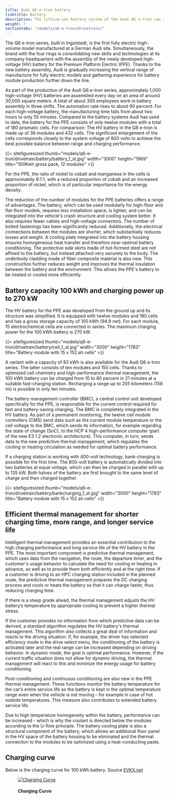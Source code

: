 ```yaml
---
title: Audi A6 e-tron battery
linktitle: Battery
description: The lithium-ion battery system of the Audi A6 e-tron can store up 100 kWh of energy and uses 800 volt system.
weight: 7
sectiontabs: "/models/a6-e-tron/drivetrain/"
---
```


The Q6 e-tron series, built in Ingolstadt, is the first fully electric high-volume model manufactured at a German Audi site. Simultaneously, the brand with the four rings is consolidating new skills and technologies at its company headquarters with the assembly of the newly developed high-voltage (HV) battery for the Premium Platform Electric (PPE). Thanks to the new battery assembly, Audi is gradually increasing the vertical range of manufacture for fully electric models and gathering experience for battery module production further down the line.

As part of the production of the Audi Q6 e-tron series, approximately 1,000 high-voltage (HV) batteries are assembled every day on an area of around 30,000 square meters. A total of about 300 employees work in battery assembly in three shifts. The automation rate rises to about 90 percent. For each high-voltage battery, the manufacturing time falls from about two hours to only 55 minutes. Compared to the battery systems Audi has used to date, the battery for the PPE consists of only twelve modules with a total of 180 prismatic cells. For comparison: The HV battery in the Q8 e-tron is made up of 36 modules and 432 cells. The significant enlargement of the cells corresponds closely to the system voltage of 800 volts to achieve the best possible balance between range and charging performance.

{{< sitefiguresized thumb="models/q6-e-tron/drivetrain/battery/battery_1_st.jpg" width="3000" height="1969" title="100Kwh gross pack, 12 modules" >}}

For the PPE, the ratio of nickel to cobalt and manganese in the cells is approximately 8:1:1, with a reduced proportion of cobalt and an increased proportion of nickel, which is of particular importance for the energy density.

The reduction of the number of modules for the PPE batteries offers a range of advantages. The battery, which can be used modularly for high-floor and flat-floor models, requires less installation space, is lighter, and can be integrated into the vehicle's crash structure and cooling system better. It also requires fewer cables and high-voltage connectors. The number of bolted fastenings has been significantly reduced. Additionally, the electrical connections between the modules are shorter, which substantially reduces losses and weight. A cooling plate integrated into the battery housing ensures homogeneous heat transfer and therefore near-optimal battery conditioning. The protective side skirts made of hot-formed steel are not affixed to the battery, but instead attached very securely to the body. The underbody cladding made of fiber composite material is also new. This construction further reduces weight and improves the thermal insulation between the battery and the environment. This allows the PPE's battery to be heated or cooled more efficiently.

## Battery capacity 100 kWh and charging power up to 270 kW

The HV battery for the PPE was developed from the ground up and its structure was simplified. It is equipped with twelve modules and 180 cells and has a gross storage capacity of 100 kWh (94.9 net). For each module, 15 electrochemical cells are connected in series. The maximum charging power for the 100 kWh battery is 270 kW. 

{{< sitefiguresized thumb="models/q6-e-tron/drivetrain/battery/cell_1_st.jpg" width="3000" height="1783" title="Battery module with 15 x 152 ah cells" >}}

A variant with a capacity of 83 kWh is also available for the Audi Q6 e-tron series. The latter consists of ten modules and 150 cells. Thanks to optimized cell chemistry and high-performance thermal management, the 100 kWh battery can be charged from 10 to 80 percent in 21 minutes at a suitable fast-charging station. Recharging a range up to 255 kilometers (158 mi) is possible in only ten minutes.

The battery management controller (BMC), a central control unit developed specifically for the PPE, is responsible for the current control required for fast and battery-saving charging. The BMC is completely integrated in the HV battery. As part of a permanent monitoring, the twelve cell module controllers (CMS) send data such as the current module temperature or the cell voltage to the BMC, which sends its information, for example regarding the state of change (SoC), to the HCP 4 high-performance computer (part of the new E3 1.2 electronic architecture). This computer, in turn, sends data to the new predictive thermal management, which regulates the cooling or heating circulation as needed for optimal battery performance.

If a charging station is working with 400-volt technology, bank-charging is possible for the first time. The 800-volt battery is automatically divided into two batteries at equal voltage, which can then be charged in parallel with up to 135 kW. Both halves of the battery are first brought to the same level of charge and then charged together.

{{< sitefiguresized thumb="models/q6-e-tron/drivetrain/battery/bankcharging_1_st.jpg" width="3000" height="1783" title="Battery module with 15 x 152 ah cells" >}}


## Efficient thermal management for shorter charging time, more range, and longer service life

Intelligent thermal management provides an essential contribution to the high charging performance and long service life of the HV battery in the PPE. The most important component is predictive thermal management, which uses data from the navigation, the route, the departure timer, and the customer's usage behavior to calculate the need for cooling or heating in advance, as well as to provide them both efficiently and at the right time. If a customer is driving to an HPC charging station included in the planned route, the predictive thermal management prepares the DC charging process and cools or heats the battery so that it can charge faster, thus reducing charging time.

If there is a steep grade ahead, the thermal management adjusts the HV battery’s temperature by appropriate cooling to prevent a higher thermal stress.

If the customer provides no information from which predictive data can be derived, a standard algorithm regulates the HV battery's thermal management. This algorithm also collects a great deal of information and reacts to the driving situation. If, for example, the driver has selected efficiency mode in the drive select menu, the conditioning of the battery is activated later and the real range can be increased depending on driving behavior. In dynamic mode, the goal is optimal performance. However, if the current traffic situation does not allow for dynamic driving, the thermal management will react to this and minimize the energy usage for battery conditioning.

Post-conditioning and continuous conditioning are also new in the PPE thermal management. These functions monitor the battery temperature for the car’s entire service life so the battery is kept in the optimal temperature range even when the vehicle is not moving – for example in case of hot outside temperatures. This measure also contributes to extended battery service life.

Due to high temperature homogeneity within the battery, performance can be increased - which is why the coolant is directed below the modules according to the U-flow principle. The battery cooling plate is also a structural component of the battery, which allows an additional floor panel in the HV space of the battery housing to be eliminated and the thermal connection to the modules to be optimized using a heat-conducting paste.

## Charging curve

Below is the charging curve for 100 kWh battery. Source [EVKX.net](https://evkx.net/models/audi/q6_e-tron/q6_e-tron_quattro/chargingcurve/) 


<figure>
    <a href="https://evkx.net/images/models/audi/a6_e-tron/a6_sportback_e-tron_performance/chargingcurve.svg">
        <img src="https://evkx.net/images/models/audi/a6_e-tron/a6_sportback_e-tron_performance/chargingcurve.svg"" class="img-fluid" alt="Charging Curve" title="Charging Curve">
    </a>
    <figcaption><h4>Charging Curve</h4></figcaption>
</figure>

